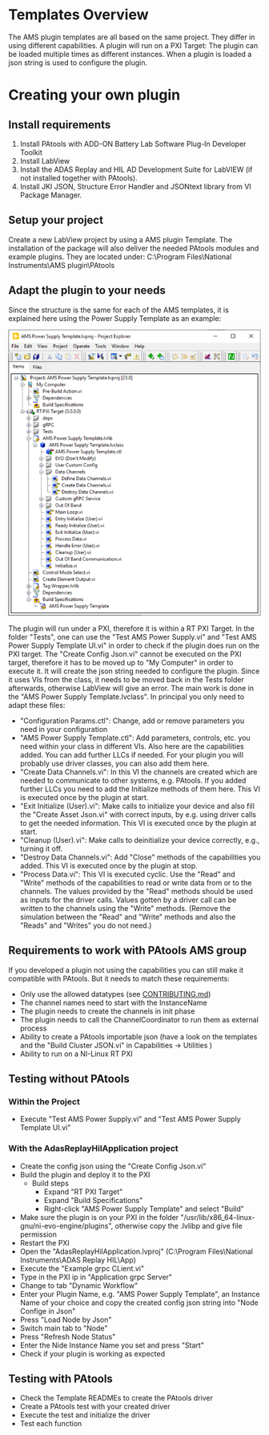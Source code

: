 # Templates Overview
The AMS plugin templates are all based on the same project. They differ in using different capabilities.
A plugin will run on a PXI Target: The plugin can be loaded multiple times as different instances. When a plugin is loaded a json string is used to configure the plugin.


# Creating your own plugin

## Install requirements
1. Install PAtools with ADD-ON Battery Lab Software Plug-In Developer Toolkit
1. Install LabView
1. Install the ADAS Replay and HIL AD Development Suite for LabVIEW (if not installed together with PAtools).
1. Install JKI JSON, Structure Error Handler and JSONtext library from VI Package Manager.

## Setup your project
Create a new LabView project by using a AMS plugin Template.
The installation of the package will also deliver the needed PAtools modules and example plugins. They are located under:
C:\Program Files\National Instruments\AMS plugin\PAtools

## Adapt the plugin to your needs
Since the structure is the same for each of the AMS templates, it is explained here using the Power Supply Template as an example:

![AMS Power Supply Template](docs/img/AMS-Power-Supply.png)

The plugin will run under a PXI, therefore it is within a RT PXI Target.
In the folder "Tests", one can use the "Test AMS Power Supply.vi" and "Test AMS Power Supply Template UI.vi" in order to check if the plugin does run on the PXI target.
The "Create Config Json.vi" cannot be executed on the PXI target, therefore it has to be moved up to "My Computer" in order to execute it. It will create the json string needed to configure the plugin. Since it uses VIs from the class, it needs to be moved back in the Tests folder afterwards, otherwise LabView will give an error.
The main work is done in the "AMS Power Supply Template.lvclass". In principal you only need to adapt these files:

* "Configuration Params.ctl": Change, add or remove parameters you need in your configuration
* "AMS Power Supply Template.ctl": Add parameters, controls, etc. you need within your class in different VIs. Also here are the capabilities added. You can add further LLCs if needed. For your plugin you will probably use driver classes, you can also add them here.
* "Create Data Channels.vi": In this VI the channels are created which are needed to communicate to other systems, e.g. PAtools. If you added further LLCs you need to add the Initialize methods of them here. This VI is executed once by the plugin at start.
* "Exit Initialize (User).vi": Make calls to initialize your device and also fill the "Create Asset Json.vi" with correct inputs, by e.g. using driver calls to get the needed information. This VI is executed once by the plugin at start.
* "Cleanup (User).vi": Make calls to deinitialize your device correctly, e.g., turning it off.
* "Destroy Data Channels.vi": Add "Close" methods of the capabilities you added. This VI is executed once by the plugin at stop.
* "Process Data.vi": This VI is executed cyclic. Use the "Read" and "Write" methods of the capabilities to read or write data from or to the channels. The values provided by the "Read" methods should be used as inputs for the driver calls. Values gotten by a driver call can be written to the channels using the "Write" methods. (Remove the simulation between the "Read" and "Write" methods and also the "Reads" and "Writes" you do not need.)

## Requirements to work with PAtools AMS group
If you developed a plugin not using the capabilities you can still make it compatible with PAtools. But it needs to match these requirements:
* Only use the allowed datatypes (see [CONTRIBUTING.md](CONTRIBUTING.md))
* The channel names need to start with the InstanceName
* The plugin needs to create the channels in init phase
* The plugin needs to call the ChannelCoordinator to run them as external process
* Ability to create a PAtools importable json (have a look on the templates and the "Build Cluster JSON.vi" in Capabilities -> Utilities )
* Ability to run on a NI-Linux RT PXI

## Testing without PAtools

### Within the Project
* Execute "Test AMS Power Supply.vi" and "Test AMS Power Supply Template UI.vi"

### With the AdasReplayHilApplication project
* Create the config json using the "Create Config Json.vi"
* Build the plugin and deploy it to the PXI
    - Build steps
        - Expand "RT PXI Target"
        - Expand "Build Specifications"
        - Right-click "AMS Power Supply Template" and select "Build"
* Make sure the plugin is on your PXI in the folder "/usr/lib/x86_64-linux-gnu/ni-evo-engine/plugins", otherwise copy the .lvlibp and give file permission
* Restart the PXI
* Open the "AdasReplayHilApplication.lvproj" (C:\Program Files\National Instruments\ADAS Replay HIL\App)
* Execute the "Example grpc CLient.vi"
* Type in the PXI ip in "Application grpc Server"
* Change to tab "Dynamic Workflow"
* Enter your Plugin Name, e.g. "AMS Power Supply Template", an Instance Name of your choice and copy the created config json string into "Node Confige in Json"
* Press "Load Node by Json"
* Switch main tab to "Node"
* Press "Refresh Node Status"
* Enter the Nide Instance Name you set and press "Start"
* Check if your plugin is working as expected

## Testing with PAtools
* Check the Template READMEs to create the PAtools driver
* Create a PAtools test with your created driver
* Execute the test and initialize the driver
* Test each function